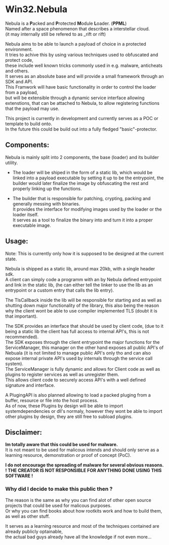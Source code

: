 # Win32.Nebula
Nebula is a **P**acked and **P**rotected **M**odule **L**oader. (**PPML**)\
Named after a space phenomenon that describes a interstellar cloud.\
(it may internally still be refered to as _rift or rift)

Nebula aims to be able to launch a payload of choice in a protected environment.\
It tries to achive this by using various techniques used to obfuscated and protect code,\
these include well known tricks commonly used in e.g. malware, anticheats and others.\
It serves as an absolute base and will provide a small framework through an SDK and API.\
This Framwork will have basic functionality in order to control the loader from a payload,\
but will be extensible through a dynamic service interface allowing extenstions,
that can be attached to Nebula, to allow registering functions that the payload may use.

This project is currently in development and currently serves as a POC or template to build onto.\
In the future this could be build out into a fully fledged "basic"-protector.

## Components:
Nebula is mainly split into 2 components, the base (loader) and its builder utility.

- The loader will be shiped in the form of a static lib,
  which would be linked into a payload executable by setting it up to be the entrypoint,
  the builder would later finalize the image by obfuscating the rest and properly linking up the functions.

- The builder that is responsible for patching, crypting, packing and generally messing with binaries.\
  It provides the interface for modifying images used by the loader or the loader itself.\
  It serves as a tool to finalize the binary into and turn it into a proper executable image.

## Usage:
Note: This is currently only how it is supposed to be designed at the current state.

Nebula is shipped as a static lib, around max 20kb, with a single header sdk.\
A client can simply code a programm with an by Nebula defined entrypoint and link in the static lib,
(he can either tell the linker to use the lib as an entrypoint or a custom entry that calls the lib entry).

The TlsCallback inside the lib will be responsible for starting and as well as shutting down major functionality of the library,
this also being the reason why the client wont be able to use compiler implemented TLS (doubt it is that important).

The SDK provides an interface that should be used by client code,
(due to it being a static lib the client has full access to internal API's, this is not recommended).\
The SDK exposes through the client entrypoint the major functions for the ServiceManager,
this manager on the other hand exposes all public API's of Nebuala
(it is not limited to manage public API's only tho and can also expose internal private API's used by internals through the service call system).\
The ServiceManager is fully dynamic and allows for Client code as well as plugins to register services as well as unregister them.\
This allows client code to securely access API's with a well defined signature and interface.

A PlugingAPI is also planned allowing to load a packed pluging from a buffer, resource or file into the host process.\
As of now, these Plugins by design will be able to import systemdependencies or dll's normaly,
however they wont be able to import other plugins by design, they are still free to subload plugins.

## Disclaimer:
**Im totally aware that this could be used for malware.**\
It is not meant to be used for malicous intends and should only serve as a learning resource,
demonstration or proof of concept (PoC).

**I do not encourage the spreading of malware for several obvious reasons.\
! THE CREATOR IS NOT RESPONSIBLE FOR ANYTHING DONE USING THIS SOFTWARE !**

### Why did I decide to make this public then ?
The reason is the same as why you can find alot of other open source projects that could be used for malicous purposes.\
Or why you can find books about how rootkits work and how to build them, as well as other stuff.

It serves as a learning resource and most of the techniques contained are already publicly optainable,\
the actual bad guys already have all the knowledge if not even more...
